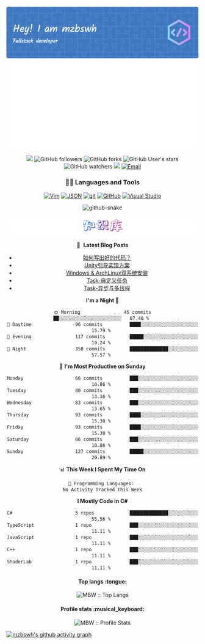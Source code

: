<!--
### Hi there 👋 
**mzbswh/mzbswh** is a ✨ _special_ ✨ repository because its `README.md` (this file) appears on your GitHub profile.

Here are some ideas to get you started:

- 🔭 I’m currently working on ...
- 🌱 I’m currently learning ...
- 👯 I’m looking to collaborate on ...
- 🤔 I’m looking for help with ...
- 💬 Ask me about ...
- 📫 How to reach me: ...
- 😄 Pronouns: ...
- ⚡ Fun fact: ...
-->

<div align="center">

![Header](./github-header-image.png)
![Metrics](/metrics.classic.svg)

<!-- Badge -->
![](https://komarev.com/ghpvc/?username=mzbswh&abbreviated=true)
![GitHub followers](https://img.shields.io/github/followers/mzbswh?label=Follow&style=social)
![GitHub forks](https://img.shields.io/github/forks/mzbswh/mzbswh)
![GitHub User's stars](https://img.shields.io/github/stars/mzbswh)
![GitHub watchers](https://img.shields.io/github/watchers/mzbswh/mzbswh)
![](https://visitor-badge.glitch.me/badge?page_id=mzbswh.mzbswh)
<a href="mailto:mzbswh@gmail.com"><img alt="Email" src="https://img.shields.io/badge/Gmail-blue?style=flat&logo=gmail"></a>

### 👨‍💻 Languages and Tools
[![Vim](https://img.shields.io/badge/--019733?logo=vim)](https://www.vim.org/)
[![JSON](https://img.shields.io/badge/-json-02569B?style=flat&logo=json&link=https://github.com/BRdhanani)](https://github.com/BRdhanani)
[![git](https://badgen.net/badge/icon/git?icon=git&label)](https://git-scm.com)
[![GitHub](https://badgen.net/badge/icon/github?icon=github&label)](https://github.com)
[![Visual Studio](https://badgen.net/badge/icon/visualstudio?icon=visualstudio&label)](https://visualstudio.microsoft.com)
  
<!-- Snake Code Contribution Map 贪吃蛇代码贡献图 -->
<picture>
  <source media="(prefers-color-scheme: dark)" srcset="https://cdn.jsdelivr.net/gh/mzbswh/mzbswh@snake/github-contribution-grid-snake-dark.svg" />
  <source media="(prefers-color-scheme: light)" srcset="https://cdn.jsdelivr.net/gh/mzbswh/mzbswh@snake/github-contribution-grid-snake.svg" />
  <img alt="github-snake" src="https://cdn.jsdelivr.net/gh/mzbswh/mzbswh@snake/github-contribution-grid-snake-dark.svg" />
</picture>

[![知识库](knowledge.png)](https://mzbswh.github.io/knowledge)

📕 &nbsp;**Latest Blog Posts**
<!-- BLOG-POST-LIST:START -->
- [如何写出好的代码？](https://mzbswh.github.io/blog/posts/f56894b/)
- [Unity引导实现方案](https://mzbswh.github.io/blog/posts/f04284d/)
- [Windows &amp; ArchLinux双系统安装](https://mzbswh.github.io/blog/posts/69724bb/)
- [Task-自定义任务](https://mzbswh.github.io/blog/posts/04_task-%E8%87%AA%E5%AE%9A%E4%B9%89%E4%BB%BB%E5%8A%A1/)
- [Task-异步与多线程](https://mzbswh.github.io/blog/posts/03_task-%E5%BC%82%E6%AD%A5%E4%B8%8E%E5%A4%9A%E7%BA%BF%E7%A8%8B/)
<!-- BLOG-POST-LIST:END -->

<!--START_SECTION:waka-->
**I'm a Night 🦉** 

```text
🌞 Morning                45 commits          ██░░░░░░░░░░░░░░░░░░░░░░░   07.40 % 
🌆 Daytime                96 commits          ████░░░░░░░░░░░░░░░░░░░░░   15.79 % 
🌃 Evening                117 commits         █████░░░░░░░░░░░░░░░░░░░░   19.24 % 
🌙 Night                  350 commits         ██████████████░░░░░░░░░░░   57.57 % 
```
📅 **I'm Most Productive on Sunday** 

```text
Monday                   66 commits          ███░░░░░░░░░░░░░░░░░░░░░░   10.86 % 
Tuesday                  80 commits          ███░░░░░░░░░░░░░░░░░░░░░░   13.16 % 
Wednesday                83 commits          ███░░░░░░░░░░░░░░░░░░░░░░   13.65 % 
Thursday                 93 commits          ████░░░░░░░░░░░░░░░░░░░░░   15.30 % 
Friday                   93 commits          ████░░░░░░░░░░░░░░░░░░░░░   15.30 % 
Saturday                 66 commits          ███░░░░░░░░░░░░░░░░░░░░░░   10.86 % 
Sunday                   127 commits         █████░░░░░░░░░░░░░░░░░░░░   20.89 % 
```


📊 **This Week I Spent My Time On** 

```text
💬 Programming Languages: 
No Activity Tracked This Week
```

**I Mostly Code in C#** 

```text
C#                       5 repos             ██████████████░░░░░░░░░░░   55.56 % 
TypeScript               1 repo              ███░░░░░░░░░░░░░░░░░░░░░░   11.11 % 
JavaScript               1 repo              ███░░░░░░░░░░░░░░░░░░░░░░   11.11 % 
C++                      1 repo              ███░░░░░░░░░░░░░░░░░░░░░░   11.11 % 
ShaderLab                1 repo              ███░░░░░░░░░░░░░░░░░░░░░░   11.11 % 
```




<!--END_SECTION:waka-->

</div>

<!-- Top Language -->
<h4 align="center">Top langs :tongue:</h4>
<p align="center"><img src="https://github-readme-stats.vercel.app/api/top-langs/?username=mzbswh&langs_count=10&theme=tokyonight&layout=compact" alt="MBW :: Top Langs" /></p>

<!-- GitHub 统计 -->
<h4 align="center">Profile stats :musical_keyboard:</h4>
<p align="center"><img src="https://github-readme-stats.vercel.app/api?username=mzbswh&show_icons=true&theme=synthwave" alt="MBW :: Profile Stats" /></p>

[![mzbswh's github activity graph](https://github-readme-activity-graph.vercel.app/graph?username=mzbswh&bg_color=fffff0&color=708090&line=24292e&point=24292e&area=true&hide_border=true)](https://github.com/ashutosh00710/github-readme-activity-graph)
